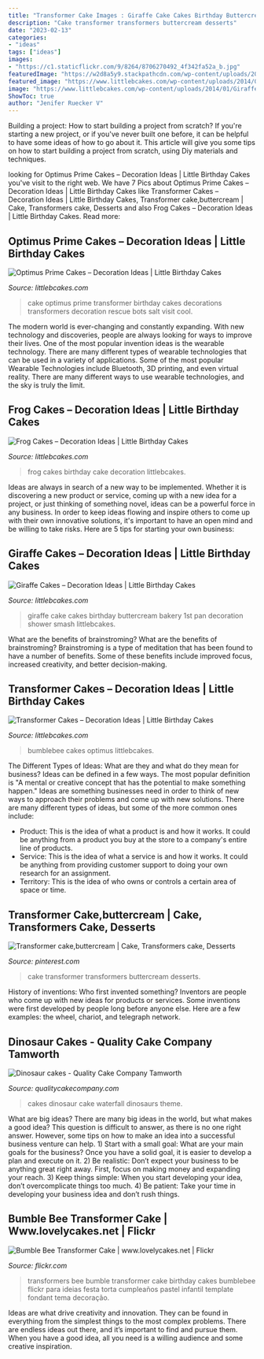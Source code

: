 ```yaml
---
title: "Transformer Cake Images : Giraffe Cake Cakes Birthday Buttercream Bakery 1st Pan Decoration Shower Smash Littlebcakes"
description: "Cake transformer transformers buttercream desserts"
date: "2023-02-13"
categories:
- "ideas"
tags: ["ideas"]
images:
- "https://c1.staticflickr.com/9/8264/8706270492_4f342fa52a_b.jpg"
featuredImage: "https://w2d8a5y9.stackpathcdn.com/wp-content/uploads/2019/02/dinosaurs-waterfall-694x705.jpg"
featured_image: "https://www.littlebcakes.com/wp-content/uploads/2014/01/Giraffe-Cake.jpg"
image: "https://www.littlebcakes.com/wp-content/uploads/2014/01/Giraffe-Cake.jpg"
ShowToc: true
author: "Jenifer Ruecker V"
---
```



Building a project: How to start building a project from scratch?
If you're starting a new project, or if you've never built one before, it can be helpful to have some ideas of how to go about it. This article will give you some tips on how to start building a project from scratch, using Diy materials and techniques.

	

		
looking for Optimus Prime Cakes – Decoration Ideas | Little Birthday Cakes you've visit to the right web. We have 7 Pics about Optimus Prime Cakes – Decoration Ideas | Little Birthday Cakes like Transformer Cakes – Decoration Ideas | Little Birthday Cakes, Transformer cake,buttercream | Cake, Transformers cake, Desserts and also Frog Cakes – Decoration Ideas | Little Birthday Cakes. Read more:
		
    
## Optimus Prime Cakes – Decoration Ideas | Little Birthday Cakes

<img loading=lazy src="http://www.littlebcakes.com/wp-content/uploads/2014/01/Optimus-Prime-Cake-Decorations.jpg" onerror="this.onerror=null;this.src='https://tse4.mm.bing.net/th?id=OIP.aHgcftrRN343wPE7Pb8KDwHaLH&amp;pid=15.1';" alt="Optimus Prime Cakes – Decoration Ideas | Little Birthday Cakes">

_Source: littlebcakes.com_

>cake optimus prime transformer birthday cakes decorations transformers decoration rescue bots salt visit cool. 

	

The modern world is ever-changing and constantly expanding. With new technology and discoveries, people are always looking for ways to improve their lives. One of the most popular invention ideas is the wearable technology. There are many different types of wearable technologies that can be used in a variety of applications. Some of the most popular Wearable Technologies include Bluetooth, 3D printing, and even virtual reality. There are many different ways to use wearable technologies, and the sky is truly the limit.

    
## Frog Cakes – Decoration Ideas | Little Birthday Cakes

<img loading=lazy src="http://www.littlebcakes.com/wp-content/uploads/2014/01/Frog-Cakes-Images.jpg" onerror="this.onerror=null;this.src='https://tse1.mm.bing.net/th?id=OIP.gqTmvJUPOX9zF30GwiRKdgHaFj&amp;pid=15.1';" alt="Frog Cakes – Decoration Ideas | Little Birthday Cakes">

_Source: littlebcakes.com_

>frog cakes birthday cake decoration littlebcakes. 

	

Ideas are always in search of a new way to be implemented. Whether it is discovering a new product or service, coming up with a new idea for a project, or just thinking of something novel, ideas can be a powerful force in any business. In order to keep ideas flowing and inspire others to come up with their own innovative solutions, it's important to have an open mind and be willing to take risks. Here are 5 tips for starting your own business: 
    
## Giraffe Cakes – Decoration Ideas | Little Birthday Cakes

<img loading=lazy src="https://www.littlebcakes.com/wp-content/uploads/2014/01/Giraffe-Cake.jpg" onerror="this.onerror=null;this.src='https://tse4.mm.bing.net/th?id=OIP.WYWWxFkXHKooMVulP_tGBQHaE8&amp;pid=15.1';" alt="Giraffe Cakes – Decoration Ideas | Little Birthday Cakes">

_Source: littlebcakes.com_

>giraffe cake cakes birthday buttercream bakery 1st pan decoration shower smash littlebcakes. 

	

What are the benefits of brainstroming?
What are the benefits of brainstroming? Brainstroming is a type of meditation that has been found to have a number of benefits. Some of these benefits include improved focus, increased creativity, and better decision-making.

    
## Transformer Cakes – Decoration Ideas | Little Birthday Cakes

<img loading=lazy src="https://www.littlebcakes.com/wp-content/uploads/2014/01/Transformers-Bumblebee-Cake.jpg" onerror="this.onerror=null;this.src='https://tse4.mm.bing.net/th?id=OIP.GEli4pDwXEcfYjb302mbVgHaJ2&amp;pid=15.1';" alt="Transformer Cakes – Decoration Ideas | Little Birthday Cakes">

_Source: littlebcakes.com_

>bumblebee cakes optimus littlebcakes. 

	

The Different Types of Ideas: What are they and what do they mean for business?
Ideas can be defined in a few ways. The most popular definition is "A mental or creative concept that has the potential to make something happen." Ideas are something businesses need in order to think of new ways to approach their problems and come up with new solutions. 
There are many different types of ideas, but some of the more common ones include: 
- Product: This is the idea of what a product is and how it works. It could be anything from a product you buy at the store to a company's entire line of products. 
- Service: This is the idea of what a service is and how it works. It could be anything from providing customer support to doing your own research for an assignment. 
- Territory: This is the idea of who owns or controls a certain area of space or time.

    
## Transformer Cake,buttercream | Cake, Transformers Cake, Desserts

<img loading=lazy src="https://i.pinimg.com/originals/61/83/bd/6183bd6c942f37fc62bd85f8034c675a.jpg" onerror="this.onerror=null;this.src='https://tse1.mm.bing.net/th?id=OIP.EaExpPs_2IDzz7BcF6U-rwHaK6&amp;pid=15.1';" alt="Transformer cake,buttercream | Cake, Transformers cake, Desserts">

_Source: pinterest.com_

>cake transformer transformers buttercream desserts. 

	

History of inventions: Who first invented something?
Inventors are people who come up with new ideas for products or services. Some inventions were first developed by people long before anyone else. Here are a few examples: the wheel, chariot, and telegraph network.

    
## Dinosaur Cakes - Quality Cake Company Tamworth

<img loading=lazy src="https://w2d8a5y9.stackpathcdn.com/wp-content/uploads/2019/02/dinosaurs-waterfall-694x705.jpg" onerror="this.onerror=null;this.src='https://tse4.mm.bing.net/th?id=OIP.vWtC10sgP1Q23Wjd_gJKXQHaHh&amp;pid=15.1';" alt="Dinosaur cakes - Quality Cake Company Tamworth">

_Source: qualitycakecompany.com_

>cakes dinosaur cake waterfall dinosaurs theme. 

	

What are big ideas?
There are many big ideas in the world, but what makes a good idea? This question is difficult to answer, as there is no one right answer. However, some tips on how to make an idea into a successful business venture can help. 1) Start with a small goal: What are your main goals for the business? Once you have a solid goal, it is easier to develop a plan and execute on it. 2) Be realistic: Don’t expect your business to be anything great right away. First, focus on making money and expanding your reach. 3) Keep things simple: When you start developing your idea, don’t overcomplicate things too much. 4) Be patient: Take your time in developing your business idea and don’t rush things.

    
## Bumble Bee Transformer Cake | Www.lovelycakes.net | Flickr

<img loading=lazy src="https://c1.staticflickr.com/9/8264/8706270492_4f342fa52a_b.jpg" onerror="this.onerror=null;this.src='https://tse1.mm.bing.net/th?id=OIP.oLjGmtzCXzHtHWpLNu0BtwHaH0&amp;pid=15.1';" alt="Bumble Bee Transformer Cake | www.lovelycakes.net | Flickr">

_Source: flickr.com_

>transformers bee bumble transformer cake birthday cakes bumblebee flickr para ideias festa torta cumpleaños pastel infantil template fondant tema decoração. 

	

Ideas are what drive creativity and innovation. They can be found in everything from the simplest things to the most complex problems. There are endless ideas out there, and it’s important to find and pursue them. When you have a good idea, all you need is a willing audience and some creative inspiration.

